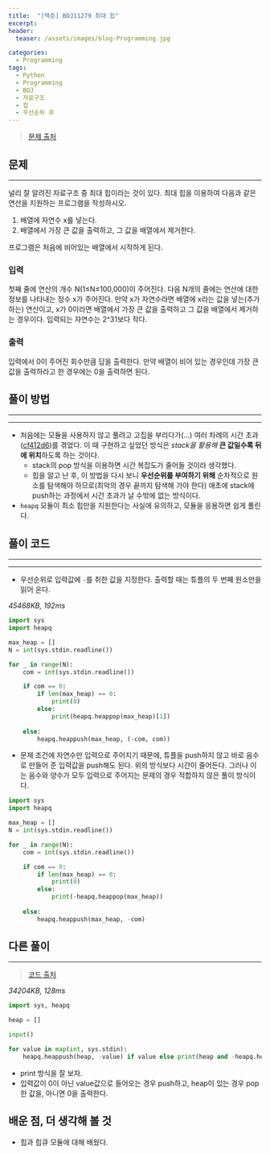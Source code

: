 ```yaml
---
title:  "[백준] BOJ11279 최대 힙"
excerpt:
header:
  teaser: /assets/images/blog-Programming.jpg

categories:
  - Programming
tags:
  - Python
  - Programming
  - BOJ
  - 자료구조
  - 힙
  - 우선순위 큐
---
```


> [문제 출처](https://www.acmicpc.net/problem/11279)



## 문제

---

널리 잘 알려진 자료구조 중 최대 힙이라는 것이 있다. 최대 힙을 이용하여 다음과 같은 연산을 지원하는 프로그램을 작성하시오.

1. 배열에 자연수 x를 넣는다.
2. 배열에서 가장 큰 값을 출력하고, 그 값을 배열에서 제거한다. 

프로그램은 처음에 비어있는 배열에서 시작하게 된다.



### 입력

첫째 줄에 연산의 개수 N(1≤N≤100,000)이 주어진다. 다음 N개의 줄에는 연산에 대한 정보를 나타내는 정수 x가 주어진다. 만약 x가 자연수라면 배열에 x라는 값을 넣는(추가하는) 연산이고, x가 0이라면 배열에서 가장 큰 값을 출력하고 그 값을 배열에서 제거하는 경우이다. 입력되는 자연수는 2^31보다 작다.

### 출력

입력에서 0이 주어진 회수만큼 답을 출력한다. 만약 배열이 비어 있는 경우인데 가장 큰 값을 출력하라고 한 경우에는 0을 출력하면 된다.



## 풀이 방법

---

---

* 처음에는 모듈을 사용하지 않고 풀려고 고집을 부리다가(...) 여러 차례의 시간 초과([cf412d6](https://github.com/sirzzang/Baekjoon_problems/blob/master/25_우선순위큐/우선순위큐_최대힙_BOJ11279_시간초과.py))를 겪었다. 이 때 구현하고 싶었던 방식은 *stack을 활용해* **큰 값일수록 뒤에 위치**하도록 하는 것이다. 
  * stack의 pop 방식을 이용하면 시간 복잡도가 줄어들 것이라 생각했다.
  * 힙을 알고 난 후, 이 방법을 다시 보니 **우선순위를 부여하기 위해** 순차적으로 원소를 탐색해야 하므로(최악의 경우 끝까지 탐색해 가야 한다) 애초에 stack에 push하는 과정에서 시간 초과가 날 수밖에 없는 방식이다.
* `heapq` 모듈이 최소 힙만을 지원한다는 사실에 유의하고, 모듈을 응용하면 쉽게 풀린다.





## 풀이 코드

---

---

* 우선순위로 입력값에 `-`를 취한 값을 지정한다. 출력할 때는 튜플의 두 번째 원소만을 읽어 온다.

*45468KB, 192ms*

```python
import sys
import heapq

max_heap = []
N = int(sys.stdin.readline())

for _ in range(N):
    com = int(sys.stdin.readline())

    if com == 0:
        if len(max_heap) == 0:
            print(0)
        else:
            print(heapq.heappop(max_heap)[1])
    
    else:
        heapq.heappush(max_heap, (-com, com))
```



* 문제 조건에 자연수만 입력으로 주어지기 때문에, 튜플을 push하지 않고 바로 음수로 만들어 준 입력값을 push해도 된다. 위의 방식보다 시간이 줄어든다. 그러나 이는 음수와 양수가 모두 입력으로 주어지는 문제의 경우 적합하지 않은 풀이 방식이다. 

```python
import sys
import heapq

max_heap = []
N = int(sys.stdin.readline())

for _ in range(N):
    com = int(sys.stdin.readline())

    if com == 0:
        if len(max_heap) == 0:
            print(0)
        else:
            print(-heapq.heappop(max_heap))
    
    else:
        heapq.heappush(max_heap, -com)
```





## 다른 풀이

---

> [코드 출처](https://www.acmicpc.net/source/8587880)



*34204KB, 128ms*

```python
import sys, heapq

heap = []

input()

for value in map(int, sys.stdin):
	heapq.heappush(heap, -value) if value else print(heap and -heapq.heappop(heap) or 0)
```

* print 방식을 잘 보자.
* 입력값이 0이 아닌 value값으로 들어오는 경우 push하고, heap이 있는 경우 pop한 값을, 아니면 0을 출력한다.



## 배운 점, 더 생각해 볼 것

* 힙과 힙큐 모듈에 대해 배웠다.
